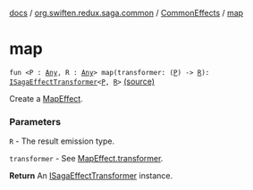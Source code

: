 [docs](../../index.md) / [org.swiften.redux.saga.common](../index.md) / [CommonEffects](index.md) / [map](./map.md)

# map

`fun <P : `[`Any`](https://kotlinlang.org/api/latest/jvm/stdlib/kotlin/-any/index.html)`, R : `[`Any`](https://kotlinlang.org/api/latest/jvm/stdlib/kotlin/-any/index.html)`> map(transformer: (`[`P`](map.md#P)`) -> `[`R`](map.md#R)`): `[`ISagaEffectTransformer`](../-i-saga-effect-transformer.md)`<`[`P`](map.md#P)`, `[`R`](map.md#R)`>` [(source)](https://github.com/protoman92/KotlinRedux/tree/master/common/common-saga/src/main/kotlin/org/swiften/redux/saga/common/CommonEffects.kt#L91)

Create a [MapEffect](../-map-effect/index.md).

### Parameters

`R` - The result emission type.

`transformer` - See [MapEffect.transformer](../-map-effect/transformer.md).

**Return**
An [ISagaEffectTransformer](../-i-saga-effect-transformer.md) instance.

